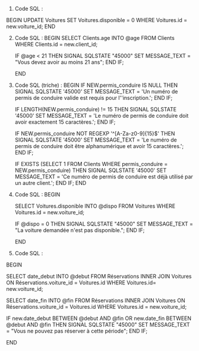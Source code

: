 1. Code SQL :

BEGIN
UPDATE Voitures
SET Voitures.disponible = 0
WHERE Voitures.id = new.voiture_id;
END

   
2. Code SQL :
   BEGIN
   SELECT Clients.age INTO @age
   FROM Clients
   WHERE Clients.id = new.client_id;

   IF @age < 21 THEN
      SIGNAL SQLSTATE "45000"
      SET MESSAGE_TEXT = "Vous devez avoir au moins 21 ans";
   END IF;
   
   END

3. Code SQL (triche) :
   BEGIN
   IF NEW.permis_conduire IS NULL THEN
   SIGNAL SQLSTATE '45000'
   SET MESSAGE_TEXT = 'Un numéro de permis de conduire valide est requis pour l''inscription.';
   END IF;

   IF LENGTH(NEW.permis_conduire) != 15 THEN
   SIGNAL SQLSTATE '45000'
   SET MESSAGE_TEXT = 'Le numéro de permis de conduire doit avoir exactement 15 caractères.';
   END IF;

   IF NEW.permis_conduire NOT REGEXP '^[A-Za-z0-9]{15}$' THEN
   SIGNAL SQLSTATE '45000'
   SET MESSAGE_TEXT = 'Le numéro de permis de conduire doit être alphanumérique et avoir 15 caractères.';
   END IF;

   IF EXISTS (SELECT 1 FROM Clients WHERE permis_conduire = NEW.permis_conduire) THEN
   SIGNAL SQLSTATE '45000'
   SET MESSAGE_TEXT = 'Ce numéro de permis de conduire est déjà utilisé par un autre client.';
   END IF;
   END


4. Code SQL :
   BEGIN

   SELECT Voitures.disponible INTO @dispo
   FROM Voitures
   WHERE Voitures.id = new.voiture_id;
   
   IF @dispo = 0 THEN
      SIGNAL SQLSTATE "45000"
      SET MESSAGE_TEXT = "La voiture demandée n'est pas disponible.";
   END IF;
   
   END


5. Code SQL : 

BEGIN

SELECT date_debut INTO @debut
FROM Réservations
INNER JOIN Voitures ON Réservations.voiture_id = Voitures.id
WHERE Voitures.id= new.voiture_id;

SELECT date_fin INTO @fin
FROM Réservations
INNER JOIN Voitures ON Réservations.voiture_id = Voitures.id
WHERE Voitures.id = new.voiture_id;

IF new.date_debut BETWEEN @debut AND @fin OR new.date_fin BETWEEN @debut AND @fin THEN
   SIGNAL SQLSTATE "45000"
   SET MESSAGE_TEXT = "Vous ne pouvez pas réserver à cette période";
END IF;

END